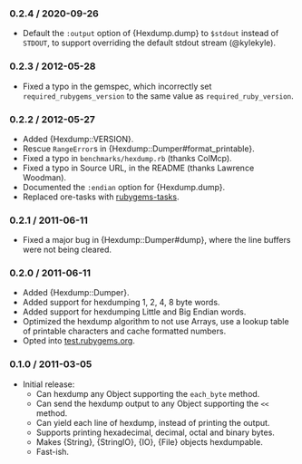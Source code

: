 ### 0.2.4 / 2020-09-26

* Default the `:output` option of {Hexdump.dump} to `$stdout` instead of
  `STDOUT`, to support overriding the default stdout stream (@kylekyle).

### 0.2.3 / 2012-05-28

* Fixed a typo in the gemspec, which incorrectly set
  `required_rubygems_version` to the same value as `required_ruby_version`.

### 0.2.2 / 2012-05-27

* Added {Hexdump::VERSION}.
* Rescue `RangeError`s in {Hexdump::Dumper#format_printable}.
* Fixed a typo in `benchmarks/hexdump.rb` (thanks ColMcp).
* Fixed a typo in Source URL, in the README (thanks Lawrence Woodman).
* Documented the `:endian` option for {Hexdump.dump}.
* Replaced ore-tasks with
  [rubygems-tasks](https://github.com/postmodern/rubygems-tasks#readme).

### 0.2.1 / 2011-06-11

* Fixed a major bug in {Hexdump::Dumper#dump}, where the line buffers
  were not being cleared.

### 0.2.0 / 2011-06-11

* Added {Hexdump::Dumper}.
* Added support for hexdumping 1, 2, 4, 8 byte words.
* Added support for hexdumping Little and Big Endian words.
* Optimized the hexdump algorithm to not use Arrays, use a lookup table
  of printable characters and cache formatted numbers.
* Opted into [test.rubygems.org](http://test.rubygems.org/).

### 0.1.0 / 2011-03-05

* Initial release:
  * Can hexdump any Object supporting the `each_byte` method.
  * Can send the hexdump output to any Object supporting the `<<` method.
  * Can yield each line of hexdump, instead of printing the output.
  * Supports printing hexadecimal, decimal, octal and binary bytes.
  * Makes {String}, {StringIO}, {IO}, {File} objects hexdumpable.
  * Fast-ish.

